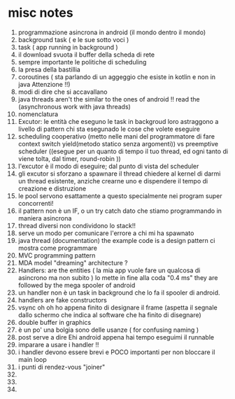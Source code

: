 # misc notes 

1. programmazione asincrona in android (il mondo dentro il mondo)
2. background task ( e le sue sotto voci )
3. task ( app running in background ) 
4. il download svuota il buffer della scheda di rete 
5. sempre importante le politiche di scheduling
6. la presa della bastillia 
7. coroutines ( sta parlando di un aggeggio che esiste in kotlin e non in java Attenzione !!)
8. modi di dire che si accavallano 
9. java threads aren't the similar to the ones of android !! read the (asynchronous work with java threads)
10. nomenclatura
11. Excutor: le entità che eseguno le task in backgroud loro astraggono a livello di pattern chi sta esegunado le cose che volete eseguire 
12. scheduling cooperativo (metto nelle mani del programmatore di fare context switch yield(metodo statico senza argomenti)) vs  preemptive scheduler ((esegue per un quanto di tempo il tuo thread, ed ogni tanto di viene tolta, dal timer, round-robin ))
13. l'excutor è il modo di eseguire; dal punto di vista del scheduler 
14. gli excutor si sforzano a spawnare il thread chiedere al kernel di darmi un thread esistente, anziche crearne uno e dispendere il tempo di creazione e distruzione 
15. le pool servono esattamente a questo specialmente nei program super concorrenti! 
16. il pattern non è un IF, o un try catch dato che stiamo programmando in maniera asincrona 
17. thread diversi non condividono lo stack!!
18. serve un modo per comunicare l'errore a chi mi ha spawnato 
19. java thread (documentation) the example code is a design pattern ci mostra come programmare 
20. MVC programming pattern 
21. MDA model "dreaming" architecture ?
22. Handlers: are the entities ( la mia app vuole fare un qualcosa di asincrono ma non subito ) lo mette in fine alla coda "0.4 ms" they are followed by the mega spooler of android 
23. un handler non è un task in background che lo fa il spooler di android. 
24. handlers are fake constructors 
25. vsync oh oh ho appena finito di designare il frame (aspetta il segnale dallo schermo che indica al software che ha finito di disegnare)
26. double buffer in graphics 
27. è un po' una bolgia sono delle usanze ( for confusing naming )
28. post serve a dire Ehi android appena hai tempo eseguimi il runnable 
29. imparare a usare i handler !!
30. i handler devono essere brevi e POCO importanti per non bloccare il main loop 
31. i punti di rendez-vous "joiner"
32. 
33. 
34.  